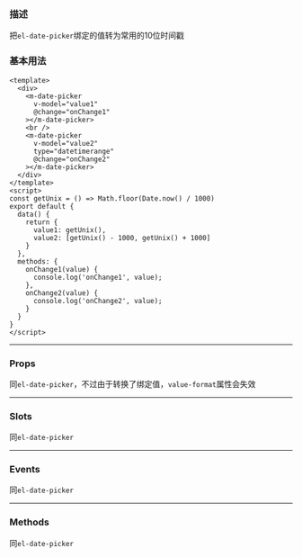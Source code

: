 ### 描述
把`el-date-picker`绑定的值转为常用的10位时间戳

### 基本用法
```vue
<template>
  <div>  
    <m-date-picker
      v-model="value1"
      @change="onChange1"
    ></m-date-picker>
    <br />
    <m-date-picker
      v-model="value2"
      type="datetimerange"
      @change="onChange2"
    ></m-date-picker>
  </div>
</template>
<script>
const getUnix = () => Math.floor(Date.now() / 1000)
export default {
  data() {
    return {
      value1: getUnix(),
      value2: [getUnix() - 1000, getUnix() + 1000]
    }
  },
  methods: {
    onChange1(value) {
      console.log('onChange1', value);
    },
    onChange2(value) {
      console.log('onChange2', value);
    }
  }
}
</script>
```

---

### Props
同`el-date-picker`，不过由于转换了绑定值，`value-format`属性会失效

---

### Slots
同`el-date-picker`

---

### Events
同`el-date-picker`

---

### Methods

同`el-date-picker`
